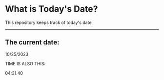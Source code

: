 # What is Today's Date?
This repository keeps track of today's date.
* * *
 
## The current date:  
 10/25/2023 
  
  
 TIME IS ALSO THIS: 
  
 04:31.40 
  
  
